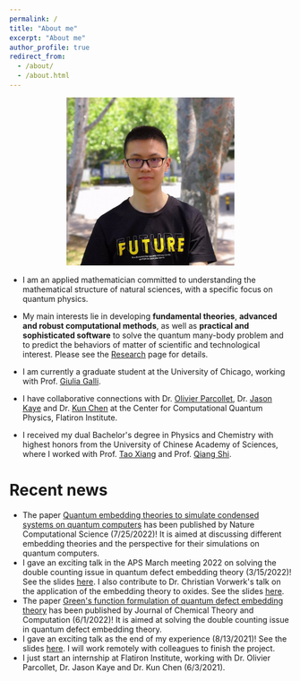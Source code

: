 ```yaml
---
permalink: /
title: "About me"
excerpt: "About me"
author_profile: true
redirect_from: 
  - /about/
  - /about.html
---
```


<p align='center'> 
<img src="/images/nsheng.jpeg" alt="photo" style='width: 300px;'>
</p>

<!-- - I am currently a Ph.D. student in [Computer Science Department](http://www.cs.sjtu.edu.cn/en/) of [Shanghai Jiao Tong University](http://en.sjtu.edu.cn), advised by Prof. [Weinan Zhang](http://www.wnzhang.net) and Prof. [Yong Yu](http://apex.sjtu.edu.cn/members/yyu). [\[Curriculum Vitae\]](/files/CV.pdf). [\[Google Scholar\]](https://scholar.google.com/citations?user=JPBGjOYAAAAJ&hl=zh-CN).

- My research interests lie in general area of machine learning and deep learning, especially their applications in networks, recommender systems and computational advertising.

- I received my Bachelor’s Degree of Software Engineering in Shanghai Jiao Tong University. My undergraduate research advisors are Prof. [Weinan Zhang](http://www.wnzhang.net) and Prof. [Yong Yu](http://apex.sjtu.edu.cn/members/yyu). -->

<!-- ## Nobody really understands quantum mechanics - Richard Feynman -->
- I am an applied mathematician committed to understanding the mathematical structure of natural sciences, with a specific focus on quantum physics.

- My main interests lie in developing **fundamental theories**, **advanced and robust computational methods**, as well as **practical and sophisticated software** to solve the quantum many-body problem and to predict the behaviors of matter of scientific and technological interest. Please see the [Research](/research) page for details.

- I am currently a graduate student at the University of Chicago, working with Prof. [Giulia Galli](https://galligroup.uchicago.edu/People/galli.php). 

- I have collaborative connections with Dr. [Olivier Parcollet](https://www.simonsfoundation.org/people/olivier-parcollet), Dr. [Jason Kaye](https://www.simonsfoundation.org/people/jason-kaye/) and Dr. [Kun Chen](https://www.simonsfoundation.org/people/kun-chen-2/) at the Center for Computational Quantum Physics, Flatiron Institute.

- I received my dual Bachelor's degree in Physics and Chemistry with highest honors from the University of Chinese Academy of Sciences, where I worked with Prof. [Tao Xiang](http://txiang-iphy.cn) and Prof. [Qiang Shi](http://159.226.64.165/web/qshi/prof.).

<!-- - My main interests lie in investigating inner mathematical structure of quantum physics, developing advanced and robust computational methods for quantum physics problems, and applying these developed methods to the problems. Additionally, I'm in general interested in developing scienfic computing tools for scientific computing. Please see the [Research](/research) page for details. -->

<!-- hybrid quantum-classical theories and methods, including quantum many-body physics, quantum computation and simulation, and scientific computing. Please see the [Research](/research) page for details. -->

# Recent news

- The paper [Quantum embedding theories to simulate condensed systems on quantum computers](https://www.nature.com/articles/s43588-022-00279-0) has been published by Nature Computational Science (7/25/2022)! It is aimed at discussing different embedding theories and the perspective for their simulations on quantum computers.
- I gave an exciting talk in the APS March meeting 2022 on solving the double counting issue in quantum defect embedding theory (3/15/2022)! See the slides [here](/files/talks/Nan_Sheng_2022.pdf). I also contribute to Dr. Christian Vorwerk's talk on the application of the embedding theory to oxides. See the slides [here](/files/talks/Christian_Vorwerk_2022.pdf).
- The paper [Green's function formulation of quantum defect embedding theory](https://pubs.acs.org/doi/10.1021/acs.jctc.2c00240) has been published by Journal of Chemical Theory and Computation (6/1/2022)! It is aimed at solving the double counting issue in quantum defect embedding theory.
- I gave an exciting talk as the end of my experience (8/13/2021)! See the slides [here](/files/talks/DLR%40CCQ.pdf). I will work remotely with colleagues to finish the project.
- I just start an internship at Flatiron Institute, working with Dr. Olivier Parcollet, Dr. Jason Kaye and Dr. Kun Chen (6/3/2021). 


<!-- <script type='text/javascript' id='clustrmaps' src='//cdn.clustrmaps.com/map_v2.js?cl=080808&w=400&t=tt&d=9X1Xbrcys07GUNz45Vpjgqiu2YILGSbcTQHy4gGi42w&co=ffffff&cmo=3acc3a&cmn=ff5353&ct=808080'></script> -->

<script type="text/javascript" id="clustrmaps" src="//cdn.clustrmaps.com/map_v2.js?cl=080808&w=400&t=tt&d=0TGCdVjkZVv0DzLDeqRWeB3F25qr5akHZdTvp-bVWyE&co=ffffff&cmo=3acc3a&cmn=ff5353&ct=808080"></script>